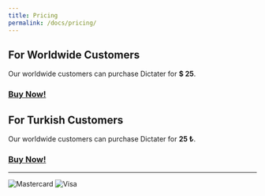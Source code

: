 ```yaml
---
title: Pricing
permalink: /docs/pricing/
---
```


## For Worldwide Customers
Our worldwide customers can purchase Dictater for **$ 25**.

### [**Buy Now!**](https://iyzi.link/AAqZ_g)

## For Turkish Customers

Our worldwide customers can purchase Dictater for **25 ₺**.

### [**Buy Now!**](https://www.shopier.com/ShowProductNew/products.php?id=1398103)

---
![Mastercard](https://iyzi.link/images/mastercard.svg) ![Visa](https://iyzi.link/images/visa.svg)
